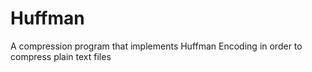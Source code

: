 # Huffman
A compression program that implements Huffman Encoding in order to compress plain text files
